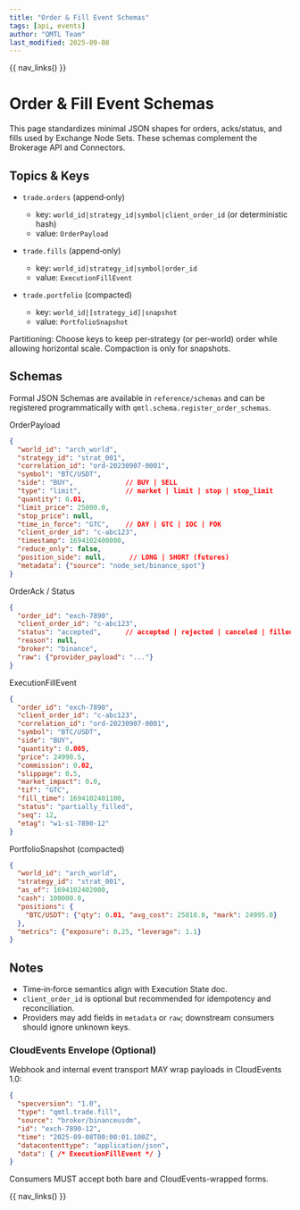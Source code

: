 ```yaml
---
title: "Order & Fill Event Schemas"
tags: [api, events]
author: "QMTL Team"
last_modified: 2025-09-08
---
```


{{ nav_links() }}

# Order & Fill Event Schemas

This page standardizes minimal JSON shapes for orders, acks/status, and fills used by Exchange Node Sets. These schemas complement the Brokerage API and Connectors.

## Topics & Keys

- `trade.orders` (append‑only)
  - key: `world_id|strategy_id|symbol|client_order_id` (or deterministic hash)
  - value: `OrderPayload`

- `trade.fills` (append‑only)
  - key: `world_id|strategy_id|symbol|order_id`
  - value: `ExecutionFillEvent`

- `trade.portfolio` (compacted)
  - key: `world_id|[strategy_id]|snapshot`
  - value: `PortfolioSnapshot`

Partitioning: Choose keys to keep per‑strategy (or per‑world) order while allowing horizontal scale. Compaction is only for snapshots.

## Schemas

Formal JSON Schemas are available in `reference/schemas` and can be
registered programmatically with `qmtl.schema.register_order_schemas`.

OrderPayload
```json
{
  "world_id": "arch_world",
  "strategy_id": "strat_001",
  "correlation_id": "ord-20230907-0001", 
  "symbol": "BTC/USDT",
  "side": "BUY",             // BUY | SELL
  "type": "limit",           // market | limit | stop | stop_limit
  "quantity": 0.01,
  "limit_price": 25000.0,
  "stop_price": null,
  "time_in_force": "GTC",    // DAY | GTC | IOC | FOK
  "client_order_id": "c-abc123",
  "timestamp": 1694102400000,
  "reduce_only": false,
  "position_side": null,      // LONG | SHORT (futures)
  "metadata": {"source": "node_set/binance_spot"}
}
```

OrderAck / Status
```json
{
  "order_id": "exch-7890",
  "client_order_id": "c-abc123",
  "status": "accepted",      // accepted | rejected | canceled | filled | partially_filled | expired
  "reason": null,
  "broker": "binance",
  "raw": {"provider_payload": "..."}
}
```

ExecutionFillEvent
```json
{
  "order_id": "exch-7890",
  "client_order_id": "c-abc123",
  "correlation_id": "ord-20230907-0001",
  "symbol": "BTC/USDT",
  "side": "BUY",
  "quantity": 0.005,
  "price": 24990.5,
  "commission": 0.02,
  "slippage": 0.5,
  "market_impact": 0.0,
  "tif": "GTC",
  "fill_time": 1694102401100,
  "status": "partially_filled",
  "seq": 12,
  "etag": "w1-s1-7890-12"
}
```

PortfolioSnapshot (compacted)
```json
{
  "world_id": "arch_world",
  "strategy_id": "strat_001",
  "as_of": 1694102402000,
  "cash": 100000.0,
  "positions": {
    "BTC/USDT": {"qty": 0.01, "avg_cost": 25010.0, "mark": 24995.0}
  },
  "metrics": {"exposure": 0.25, "leverage": 1.1}
}
```

## Notes

- Time‑in‑force semantics align with Execution State doc.
- `client_order_id` is optional but recommended for idempotency and reconciliation.
- Providers may add fields in `metadata` or `raw`; downstream consumers should ignore unknown keys.

### CloudEvents Envelope (Optional)

Webhook and internal event transport MAY wrap payloads in CloudEvents 1.0:

```json
{
  "specversion": "1.0",
  "type": "qmtl.trade.fill",
  "source": "broker/binanceusdm",
  "id": "exch-7890-12",
  "time": "2025-09-08T00:00:01.100Z",
  "datacontenttype": "application/json",
  "data": { /* ExecutionFillEvent */ }
}
```

Consumers MUST accept both bare and CloudEvents-wrapped forms.

{{ nav_links() }}
